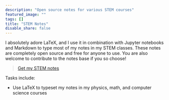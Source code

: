 ```yaml
---
description: "Open source notes for various STEM courses"
featured_image: ""
tags: []
title: "STEM Notes"
disable_share: false
---
```


I absolutely adore LaTeX, and I use it in combination with Jupyter notebooks and Markdown to type most of my notes in my STEM classes. These notes are completely open source and free for anyone to use. You are also welcome to contribute to the notes base if you so choose!

> [Get my STEM notes](https://github.com/TrevorBushnell/STEM-Notes)

Tasks include:

* Use LaTeX to typeset my notes in my physics, math, and computer science courses